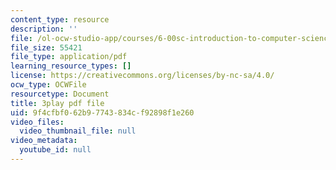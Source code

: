 ```yaml
---
content_type: resource
description: ''
file: /ol-ocw-studio-app/courses/6-00sc-introduction-to-computer-science-and-programming-spring-2011/9f4cfbf062b97743834cf92898f1e260_B8is52oxHBw.pdf
file_size: 55421
file_type: application/pdf
learning_resource_types: []
license: https://creativecommons.org/licenses/by-nc-sa/4.0/
ocw_type: OCWFile
resourcetype: Document
title: 3play pdf file
uid: 9f4cfbf0-62b9-7743-834c-f92898f1e260
video_files:
  video_thumbnail_file: null
video_metadata:
  youtube_id: null
---
```

